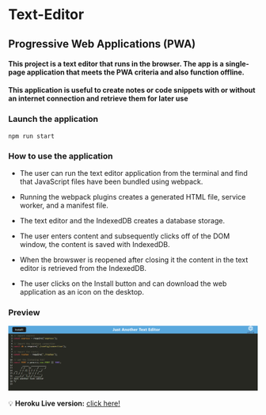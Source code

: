 # Text-Editor

## Progressive Web Applications (PWA)

#### **This project is a text editor that runs in the browser. The app is a single-page application that meets the PWA criteria and also function offline.**
**This application is useful to create notes or code snippets with or without an internet connection and retrieve them for later use** 

### Launch the application
```
npm run start
```

### **How to use the application**

* The user can run the text editor application from the terminal and find that JavaScript files have been bundled using webpack.

* Running the webpack plugins creates a generated HTML file, service worker, and a manifest file. 

* The text editor and the IndexedDB creates a database storage.

* The user enters content and subsequently clicks off of the DOM window, the content is saved with IndexedDB.

* When the browswer is reopened after closing it the content in the text editor is retrieved from the IndexedDB.

* The user clicks on the Install button and can download the web application as an icon on the desktop.

### **Preview**

 ![Application](assets/images/text-editor.png)

💡 **Heroku Live version:**  [click here!](https://salty-cove-60850.herokuapp.com)

